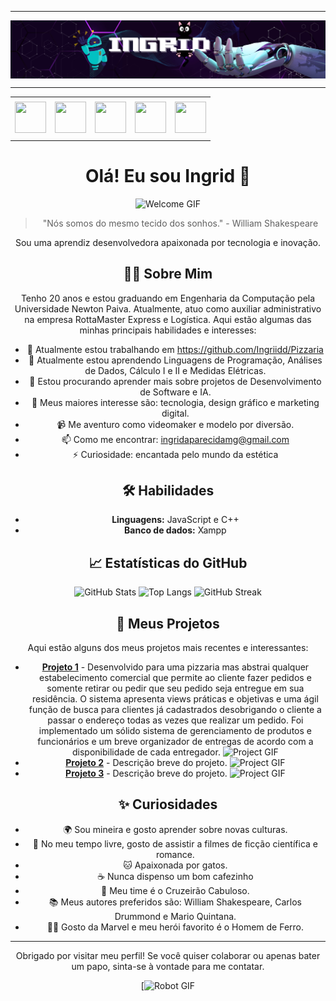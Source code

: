 <!--- Olá, esse é meu readme, fique à vontade para utilizá-lo como quiser! --> 

-----

<div>
<img align="center" alt="Header" src="https://github.com/Ingriidd/Imgens/blob/main/Ingrid%20banner.png?raw=true"/>
</div>

-----

<div align="center">
<table>
<tr>
 <td align="center" colspan="11"></td>
</tr> 
<tr>
<td><a href="https://github.com/Ingriidd" target="_blank"><img src="https://github.com/joaopauloaramuni/joaopauloaramuni/blob/main/img/github5.png?raw=true" width="50px" height="50px"/></a>
</td>
<td><a href="mailto:ingridaparecidamg@gmail.com" target="_blank"><img src="https://github.com/joaopauloaramuni/joaopauloaramuni/blob/main/img/gmail3.png?raw=true" width="50px" height="50px"/></a>
</td>
<td><a href="https://www.instagram.com/_ingridaparecidaa//" target="_blank"><img src="https://github.com/joaopauloaramuni/joaopauloaramuni/blob/main/img/insta2.png?raw=true" width="50px" height="50px"/></a>
</td>
<td><a href="https://www.linkedin.com/in/ingrid-aparecida-166304228/" target="_blank"><img src="https://github.com/joaopauloaramuni/joaopauloaramuni/blob/main/img/linkedin2.png?raw=true" width="50px" height="50px"/></a>
</td>
<td><a href="ingridaparecidamg/" target="_blank"><img src="https://github.com/joaopauloaramuni/joaopauloaramuni/blob/main/img/calendar2.png?raw=true" width="50px" height="50px"/></a>
</td>
</tr>
<tr>
 <td align="center" colspan="11"></td>
</tr> 
</table>

 
# Olá! Eu sou Ingrid 👋


![Welcome GIF](https://media.giphy.com/media/ZDxrPdX4Au7St8r36N/giphy.gif)

> "Nós somos do mesmo tecido dos sonhos." - William Shakespeare

Sou uma aprendiz desenvolvedora apaixonada por tecnologia e inovação.

## 🧑‍💻 Sobre Mim

Tenho 20 anos e estou graduando em Engenharia da Computação pela Universidade Newton Paiva. Atualmente, atuo como auxiliar administrativo na empresa RottaMaster Express e Logística. Aqui estão algumas das minhas principais habilidades e interesses:

- 🔭 Atualmente estou trabalhando em https://github.com/Ingriidd/Pizzaria
- 🌱 Atualmente estou aprendendo Linguagens de Programação, Análises de Dados, Cálculo I e II e Medidas Elétricas.                                 
- 👯 Estou procurando aprender mais sobre projetos de Desenvolvimento de Software e IA.
- 💬 Meus maiores interesse são: tecnologia, design gráfico e marketing digital.
- 📹 Me aventuro como videomaker e modelo por diversão. 
- 📫 Como me encontrar: ingridaparecidamg@gmail.com
- ⚡ Curiosidade: encantada pelo mundo da estética

## 🛠️ Habilidades

- **Linguagens:** JavaScript e C++
- **Banco de dados:** Xampp

## 📈 Estatísticas do GitHub

![GitHub Stats](https://github-readme-stats.vercel.app/api?username=seuusername&show_icons=true&theme=radical)
![Top Langs](https://github-readme-stats.vercel.app/api/top-langs/?username=seuusername&layout=compact&theme=radical)
![GitHub Streak](https://github-readme-streak-stats.herokuapp.com/?user=seuusername&theme=radical)


## 🚀 Meus Projetos

Aqui estão alguns dos meus projetos mais recentes e interessantes:

- [**Projeto 1**](https://github.com/Ingriidd/Pizzaria) - Desenvolvido para uma pizzaria mas abstrai qualquer estabelecimento comercial que permite ao cliente fazer pedidos e somente retirar ou pedir que seu pedido seja entregue em sua residência. O sistema apresenta views práticas e objetivas e uma ágil função de busca para clientes já cadastrados desobrigando o cliente a passar o endereço todas as vezes que realizar um pedido. Foi implementado um sólido sistema de gerenciamento de produtos e funcionários e um breve organizador de entregas de acordo com a disponibilidade de cada entregador.
![Project GIF]([https://media.giphy.com/media/xT9IgzoKnwFNmISR8I/giphy.gif](https://raw.githubusercontent.com/dcresnitzky/LCP/master/Uml_final.PNG))
- [**Projeto 2**](https://github.com/seuprojeto2) - Descrição breve do projeto.
![Project GIF](https://media.giphy.com/media/l1J9qemh1La8b0Rag/giphy.gif)
- [**Projeto 3**](https://github.com/seuprojeto3) - Descrição breve do projeto.
![Project GIF](https://media.giphy.com/media/3o6gDUfmjGOPlZRave/giphy.gif)


## ✨ Curiosidades

- 🌍 Sou mineira e gosto aprender sobre novas culturas.
- 🎨 No meu tempo livre, gosto de assistir a filmes de ficção científica e romance.
- 🐱 Apaixonada por gatos.
- ☕ Nunca dispenso um bom cafezinho
- 💙 Meu time é o Cruzeirão Cabuloso.
- 📚 Meus autores preferidos são: William Shakespeare, Carlos Drummond e Mario Quintana.
- 🦸‍♂️ Gosto da Marvel e meu herói favorito é o Homem de Ferro.

---

Obrigado por visitar meu perfil! Se você quiser colaborar ou apenas bater um papo, sinta-se à vontade para me contatar.

[![Robot GIF](https://github.com/joaopauloaramuni/joaopauloaramuni/blob/main/img/githubfooter1.png)

